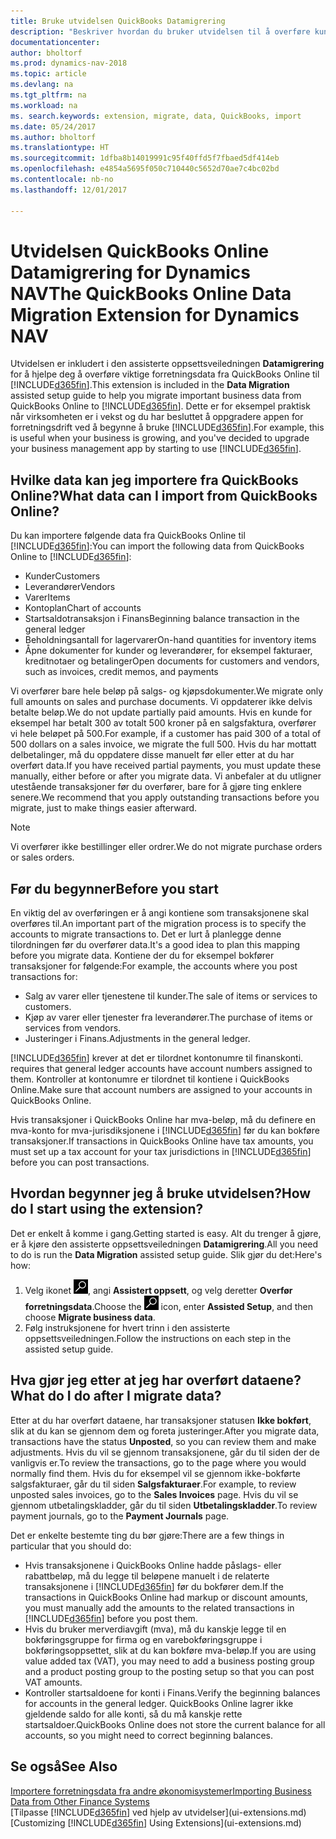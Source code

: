 ```yaml
---
title: Bruke utvidelsen QuickBooks Datamigrering
description: "Beskriver hvordan du bruker utvidelsen til å overføre kunder, leverandører, varer og konti fra QuickBooks Online til Dynamics NAV."
documentationcenter: 
author: bholtorf
ms.prod: dynamics-nav-2018
ms.topic: article
ms.devlang: na
ms.tgt_pltfrm: na
ms.workload: na
ms. search.keywords: extension, migrate, data, QuickBooks, import
ms.date: 05/24/2017
ms.author: bholtorf
ms.translationtype: HT
ms.sourcegitcommit: 1dfba8b14019991c95f40ffd5f7fbaed5df414eb
ms.openlocfilehash: e4854a5695f050c710440c5652d70ae7c4bc02bd
ms.contentlocale: nb-no
ms.lasthandoff: 12/01/2017

---
```


# <a name="the-quickbooks-online-data-migration-extension-for-dynamics-nav"></a><span data-ttu-id="0f8ba-103">Utvidelsen QuickBooks Online Datamigrering for Dynamics NAV</span><span class="sxs-lookup"><span data-stu-id="0f8ba-103">The QuickBooks Online Data Migration Extension for Dynamics NAV</span></span>
<span data-ttu-id="0f8ba-104">Utvidelsen er inkludert i den assisterte oppsettsveiledningen **Datamigrering** for å hjelpe deg å overføre viktige forretningsdata fra QuickBooks Online til [!INCLUDE[d365fin](includes/d365fin_md.md)].</span><span class="sxs-lookup"><span data-stu-id="0f8ba-104">This extension is included in the **Data Migration** assisted setup guide to help you migrate important business data from QuickBooks Online to [!INCLUDE[d365fin](includes/d365fin_md.md)].</span></span> <span data-ttu-id="0f8ba-105">Dette er for eksempel praktisk når virksomheten er i vekst og du har besluttet å oppgradere appen for forretningsdrift ved å begynne å bruke [!INCLUDE[d365fin](includes/d365fin_md.md)].</span><span class="sxs-lookup"><span data-stu-id="0f8ba-105">For example, this is useful when your business is growing, and you've decided to upgrade your business management app by starting to use [!INCLUDE[d365fin](includes/d365fin_md.md)].</span></span>

## <a name="what-data-can-i-import-from-quickbooks-online"></a><span data-ttu-id="0f8ba-106">Hvilke data kan jeg importere fra QuickBooks Online?</span><span class="sxs-lookup"><span data-stu-id="0f8ba-106">What data can I import from QuickBooks Online?</span></span>
<span data-ttu-id="0f8ba-107">Du kan importere følgende data fra QuickBooks Online til [!INCLUDE[d365fin](includes/d365fin_md.md)]:</span><span class="sxs-lookup"><span data-stu-id="0f8ba-107">You can import the following data from QuickBooks Online to [!INCLUDE[d365fin](includes/d365fin_md.md)]:</span></span>  

* <span data-ttu-id="0f8ba-108">Kunder</span><span class="sxs-lookup"><span data-stu-id="0f8ba-108">Customers</span></span>
* <span data-ttu-id="0f8ba-109">Leverandører</span><span class="sxs-lookup"><span data-stu-id="0f8ba-109">Vendors</span></span>
* <span data-ttu-id="0f8ba-110">Varer</span><span class="sxs-lookup"><span data-stu-id="0f8ba-110">Items</span></span>
* <span data-ttu-id="0f8ba-111">Kontoplan</span><span class="sxs-lookup"><span data-stu-id="0f8ba-111">Chart of accounts</span></span> 
* <span data-ttu-id="0f8ba-112">Startsaldotransaksjon i Finans</span><span class="sxs-lookup"><span data-stu-id="0f8ba-112">Beginning balance transaction in the general ledger</span></span>
* <span data-ttu-id="0f8ba-113">Beholdningsantall for lagervarer</span><span class="sxs-lookup"><span data-stu-id="0f8ba-113">On-hand quantities for inventory items</span></span>
* <span data-ttu-id="0f8ba-114">Åpne dokumenter for kunder og leverandører, for eksempel fakturaer, kreditnotaer og betalinger</span><span class="sxs-lookup"><span data-stu-id="0f8ba-114">Open documents for customers and vendors, such as invoices, credit memos, and payments</span></span>

<span data-ttu-id="0f8ba-115">Vi overfører bare hele beløp på salgs- og kjøpsdokumenter.</span><span class="sxs-lookup"><span data-stu-id="0f8ba-115">We migrate only full amounts on sales and purchase documents.</span></span> <span data-ttu-id="0f8ba-116">Vi oppdaterer ikke delvis betalte beløp.</span><span class="sxs-lookup"><span data-stu-id="0f8ba-116">We do not update partially paid amounts.</span></span> <span data-ttu-id="0f8ba-117">Hvis en kunde for eksempel har betalt 300 av totalt 500 kroner på en salgsfaktura, overfører vi hele beløpet på 500.</span><span class="sxs-lookup"><span data-stu-id="0f8ba-117">For example, if a customer has paid 300 of a total of 500 dollars on a sales invoice, we migrate the full 500.</span></span> <span data-ttu-id="0f8ba-118">Hvis du har mottatt delbetalinger, må du oppdatere disse manuelt før eller etter at du har overført data.</span><span class="sxs-lookup"><span data-stu-id="0f8ba-118">If you have received partial payments, you must update these manually, either before or after you migrate data.</span></span> <span data-ttu-id="0f8ba-119">Vi anbefaler at du utligner utestående transaksjoner før du overfører, bare for å gjøre ting enklere senere.</span><span class="sxs-lookup"><span data-stu-id="0f8ba-119">We recommend that you apply outstanding transactions before you migrate, just to make things easier afterward.</span></span>

> [!NOTE]  
>   <span data-ttu-id="0f8ba-120">Vi overfører ikke bestillinger eller ordrer.</span><span class="sxs-lookup"><span data-stu-id="0f8ba-120">We do not migrate purchase orders or sales orders.</span></span>

## <a name="before-you-start"></a><span data-ttu-id="0f8ba-121">Før du begynner</span><span class="sxs-lookup"><span data-stu-id="0f8ba-121">Before you start</span></span>
<span data-ttu-id="0f8ba-122">En viktig del av overføringen er å angi kontiene som transaksjonene skal overføres til.</span><span class="sxs-lookup"><span data-stu-id="0f8ba-122">An important part of the migration process is to specify the accounts to migrate transactions to.</span></span> <span data-ttu-id="0f8ba-123">Det er lurt å planlegge denne tilordningen før du overfører data.</span><span class="sxs-lookup"><span data-stu-id="0f8ba-123">It's a good idea to plan this mapping before you migrate data.</span></span> <span data-ttu-id="0f8ba-124">Kontiene der du for eksempel bokfører transaksjoner for følgende:</span><span class="sxs-lookup"><span data-stu-id="0f8ba-124">For example, the accounts where you post transactions for:</span></span>  
  
* <span data-ttu-id="0f8ba-125">Salg av varer eller tjenestene til kunder.</span><span class="sxs-lookup"><span data-stu-id="0f8ba-125">The sale of items or services to customers.</span></span>
* <span data-ttu-id="0f8ba-126">Kjøp av varer eller tjenester fra leverandører.</span><span class="sxs-lookup"><span data-stu-id="0f8ba-126">The purchase of items or services from vendors.</span></span>  
* <span data-ttu-id="0f8ba-127">Justeringer i Finans.</span><span class="sxs-lookup"><span data-stu-id="0f8ba-127">Adjustments in the general ledger.</span></span>  

[!INCLUDE[d365fin](includes/d365fin_md.md)]<span data-ttu-id="0f8ba-128"> krever at det er tilordnet kontonumre til finanskonti.</span><span class="sxs-lookup"><span data-stu-id="0f8ba-128"> requires that general ledger accounts have account numbers assigned to them.</span></span> <span data-ttu-id="0f8ba-129">Kontroller at kontonumre er tilordnet til kontiene i QuickBooks Online.</span><span class="sxs-lookup"><span data-stu-id="0f8ba-129">Make sure that account numbers are assigned to your accounts in QuickBooks Online.</span></span>

<span data-ttu-id="0f8ba-130">Hvis transaksjoner i QuickBooks Online har mva-beløp, må du definere en mva-konto for mva-jurisdiksjonene i [!INCLUDE[d365fin](includes/d365fin_md.md)] før du kan bokføre transaksjoner.</span><span class="sxs-lookup"><span data-stu-id="0f8ba-130">If transactions in QuickBooks Online have tax amounts, you must set up a tax account for your tax jurisdictions in [!INCLUDE[d365fin](includes/d365fin_md.md)] before you can post transactions.</span></span>

## <a name="how-do-i-start-using-the-extension"></a><span data-ttu-id="0f8ba-131">Hvordan begynner jeg å bruke utvidelsen?</span><span class="sxs-lookup"><span data-stu-id="0f8ba-131">How do I start using the extension?</span></span>
<span data-ttu-id="0f8ba-132">Det er enkelt å komme i gang.</span><span class="sxs-lookup"><span data-stu-id="0f8ba-132">Getting started is easy.</span></span> <span data-ttu-id="0f8ba-133">Alt du trenger å gjøre, er å kjøre den assisterte oppsettsveiledningen **Datamigrering**.</span><span class="sxs-lookup"><span data-stu-id="0f8ba-133">All you need to do is run the **Data Migration** assisted setup guide.</span></span> <span data-ttu-id="0f8ba-134">Slik gjør du det:</span><span class="sxs-lookup"><span data-stu-id="0f8ba-134">Here's how:</span></span>

1. <span data-ttu-id="0f8ba-135">Velg ikonet ![Søk etter side eller rapport](media/ui-search/search_small.png "Søk etter side eller rapport"), angi **Assistert oppsett**, og velg deretter **Overfør forretningsdata**.</span><span class="sxs-lookup"><span data-stu-id="0f8ba-135">Choose the ![Search for Page or Report](media/ui-search/search_small.png "Search for Page or Report icon") icon, enter **Assisted Setup**, and then choose **Migrate business data**.</span></span>
2. <span data-ttu-id="0f8ba-136">Følg instruksjonene for hvert trinn i den assisterte oppsettsveiledningen.</span><span class="sxs-lookup"><span data-stu-id="0f8ba-136">Follow the instructions on each step in the assisted setup guide.</span></span>

## <a name="what-do-i-do-after-i-migrate-data"></a><span data-ttu-id="0f8ba-137">Hva gjør jeg etter at jeg har overført dataene?</span><span class="sxs-lookup"><span data-stu-id="0f8ba-137">What do I do after I migrate data?</span></span>
<span data-ttu-id="0f8ba-138">Etter at du har overført dataene, har transaksjoner statusen **Ikke bokført**, slik at du kan se gjennom dem og foreta justeringer.</span><span class="sxs-lookup"><span data-stu-id="0f8ba-138">After you migrate data, transactions have the status **Unposted**, so you can review them and make adjustments.</span></span> <span data-ttu-id="0f8ba-139">Hvis du vil se gjennom transaksjonene, går du til siden der de vanligvis er.</span><span class="sxs-lookup"><span data-stu-id="0f8ba-139">To review the transactions, go to the page where you would normally find them.</span></span> <span data-ttu-id="0f8ba-140">Hvis du for eksempel vil se gjennom ikke-bokførte salgsfakturaer, går du til siden **Salgsfakturaer**.</span><span class="sxs-lookup"><span data-stu-id="0f8ba-140">For example, to review unposted sales invoices, go to the **Sales Invoices** page.</span></span> <span data-ttu-id="0f8ba-141">Hvis du vil se gjennom utbetalingskladder, går du til siden **Utbetalingskladder**.</span><span class="sxs-lookup"><span data-stu-id="0f8ba-141">To review payment journals, go to the **Payment Journals** page.</span></span>   

<span data-ttu-id="0f8ba-142">Det er enkelte bestemte ting du bør gjøre:</span><span class="sxs-lookup"><span data-stu-id="0f8ba-142">There are a few things in particular that you should do:</span></span>

* <span data-ttu-id="0f8ba-143">Hvis transaksjonene i QuickBooks Online hadde påslags- eller rabattbeløp, må du legge til beløpene manuelt i de relaterte transaksjonene i [!INCLUDE[d365fin](includes/d365fin_md.md)] før du bokfører dem.</span><span class="sxs-lookup"><span data-stu-id="0f8ba-143">If the transactions in QuickBooks Online had markup or discount amounts, you must manually add the amounts to the related transactions in [!INCLUDE[d365fin](includes/d365fin_md.md)] before you post them.</span></span>
* <span data-ttu-id="0f8ba-144">Hvis du bruker merverdiavgift (mva), må du kanskje legge til en bokføringsgruppe for firma og en varebokføringsgruppe i bokføringsoppsettet, slik at du kan bokføre mva-beløp.</span><span class="sxs-lookup"><span data-stu-id="0f8ba-144">If you are using value added tax (VAT), you may need to add a business posting group and a product posting group to the posting setup so that you can post VAT amounts.</span></span>
* <span data-ttu-id="0f8ba-145">Kontroller startsaldoene for konti i Finans.</span><span class="sxs-lookup"><span data-stu-id="0f8ba-145">Verify the beginning balances for accounts in the general ledger.</span></span> <span data-ttu-id="0f8ba-146">QuickBooks Online lagrer ikke gjeldende saldo for alle konti, så du må kanskje rette startsaldoer.</span><span class="sxs-lookup"><span data-stu-id="0f8ba-146">QuickBooks Online does not store the current balance for all accounts, so you might need to correct beginning balances.</span></span>

## <a name="see-also"></a><span data-ttu-id="0f8ba-147">Se også</span><span class="sxs-lookup"><span data-stu-id="0f8ba-147">See Also</span></span>
[<span data-ttu-id="0f8ba-148">Importere forretningsdata fra andre økonomisystemer</span><span class="sxs-lookup"><span data-stu-id="0f8ba-148">Importing Business Data from Other Finance Systems</span></span>](upload-data.md)  
<span data-ttu-id="0f8ba-149">[Tilpasse [!INCLUDE[d365fin](includes/d365fin_md.md)] ved hjelp av utvidelser](ui-extensions.md)</span><span class="sxs-lookup"><span data-stu-id="0f8ba-149">[Customizing [!INCLUDE[d365fin](includes/d365fin_md.md)] Using Extensions](ui-extensions.md)</span></span>  

